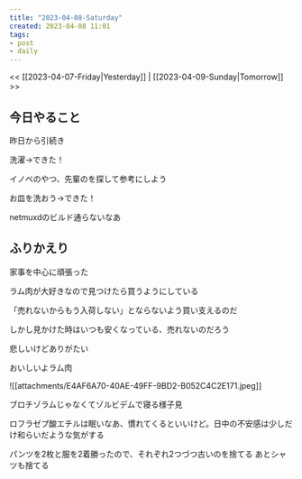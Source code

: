 ```yaml
---
title: "2023-04-08-Saturday"
created: 2023-04-08 11:01
tags:
- post
- daily
---
```


<< [[2023-04-07-Friday|Yesterday]] | [[2023-04-09-Sunday|Tomorrow]] >>

## 今日やること

昨日から引続き

洗濯→できた！

イノベのやつ、先輩のを探して参考にしよう

お皿を洗おう→できた！

netmuxdのビルド通らないなあ


## ふりかえり

家事を中心に頑張った

ラム肉が大好きなので見つけたら買うようにしている

「売れないからもう入荷しない」とならないよう買い支えるのだ

しかし見かけた時はいつも安くなっている、売れないのだろう

悲しいけどありがたい

おいしいよラム肉

![[attachments/E4AF6A70-40AE-49FF-9BD2-B052C4C2E171.jpeg]]

ブロチゾラムじゃなくてゾルビデムで寝る様子見

ロフラゼプ酸エチルは眠いなあ、慣れてくるといいけど。日中の不安感は少しだけ和らいだような気がする

パンツを2枚と服を2着勝ったので、それぞれ2つづつ古いのを捨てる
あとシャツも捨てる